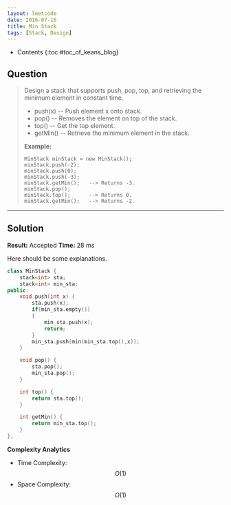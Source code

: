 ```yaml
---
layout: leetcode
date: 2016-07-15
title: Min Stack
tags: [Stack, Design]
---
```


* Contents
{:toc #toc_of_keans_blog}

## Question

> Design a stack that supports push, pop, top, and retrieving the minimum element in constant time.
> 
>  - push(x) -- Push element x onto stack.
>  - pop() -- Removes the element on top of the stack.
>  - top() -- Get the top element.
>  - getMin() -- Retrieve the minimum element in the stack.
>
> **Example:**
>
>     MinStack minStack = new MinStack();
>     minStack.push(-2);
>     minStack.push(0);
>     minStack.push(-3);
>     minStack.getMin();   --> Returns -3.
>     minStack.pop();
>     minStack.top();      --> Returns 0.
>     minStack.getMin();   --> Returns -2.
>
>     

***

## Solution

**Result:** Accepted **Time:** 28 ms

Here should be some explanations.

```cpp
class MinStack {
    stack<int> sta;
    stack<int> min_sta;
public:
    void push(int x) {
        sta.push(x);
        if(min_sta.empty())
        {
            min_sta.push(x);
            return;
        }
        min_sta.push(min(min_sta.top(),x));
    }

    void pop() {
        sta.pop();
        min_sta.pop();
    }

    int top() {
        return sta.top();
    }

    int getMin() {
        return min_sta.top();
    }
};
```

**Complexity Analytics**

- Time Complexity: $$O(1)$$
- Space Complexity: $$O(1)$$

